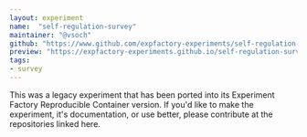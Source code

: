 ```yaml
---
layout: experiment
name:  "self-regulation-survey"
maintainer: "@vsoch"
github: "https://www.github.com/expfactory-experiments/self-regulation-survey"
preview: "https://expfactory-experiments.github.io/self-regulation-survey"
tags:
- survey
---
```


This was a legacy experiment that has been ported into its Experiment Factory Reproducible Container version. If you'd like to make the experiment, it's documentation, or use better, please contribute at the repositories linked here.
